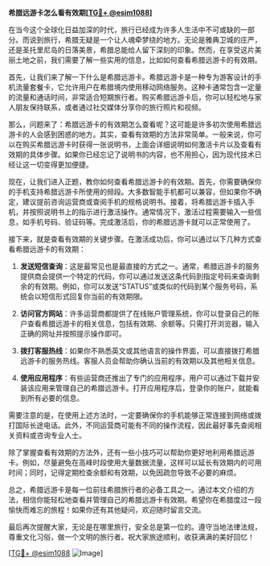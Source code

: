 **希腊远游卡怎么看有效期[[TG💪+ @esim1088](https://t.me/s/esim1088)]**

在当今这个全球化日益加深的时代，旅行已经成为许多人生活中不可或缺的一部分。而说到旅行，希腊无疑是一个让人魂牵梦绕的地方。无论是雅典卫城的庄严，还是圣托里尼岛的日落美景，希腊总能给人留下深刻的印象。然而，在享受这片美丽土地之前，我们需要了解一些实用的信息，比如如何查看希腊远游卡的有效期。

首先，让我们来了解一下什么是希腊远游卡。希腊远游卡是一种专为游客设计的手机流量套餐卡，它允许用户在希腊境内使用移动网络服务。这种卡通常包含一定量的流量和通话时间，非常适合短期旅行者。购买希腊远游卡后，你可以轻松地与家人朋友保持联系，或者通过社交媒体分享你的旅行照片和视频。

那么，问题来了：希腊远游卡的有效期怎么查看呢？这可能是许多初次使用希腊远游卡的人会感到困惑的地方。其实，查看有效期的方法非常简单。一般来说，你可以在购买希腊远游卡时获得一张说明书，上面会详细说明如何激活卡片以及查看有效期的具体步骤。如果你已经忘记了说明书的内容，也不用担心，因为现代技术已经让这一切变得更加便捷。

现在，让我们进入正题，教你如何查看希腊远游卡的有效期。首先，你需要确保你的手机支持希腊远游卡所使用的频段。大多数智能手机都可以兼容，但如果你不确定，建议提前咨询运营商或查阅手机的规格说明书。接着，将希腊远游卡插入手机，并按照说明书上的指示进行激活操作。通常情况下，激活过程需要输入一些信息，如手机号码、验证码等。完成激活后，你的希腊远游卡就可以正常使用了。

接下来，就是查看有效期的关键步骤。在激活成功后，你可以通过以下几种方式查看希腊远游卡的有效期：

1. **发送短信查询**：这是最常见也是最直接的方式之一。通常，希腊远游卡的服务提供商会提供一个特定的代码，你可以通过发送这条代码到指定号码来查询剩余的有效期。例如，你可以发送“STATUS”或类似的代码到某个服务号码，系统会以短信形式回复你当前的有效期限。

2. **访问官方网站**：许多运营商都提供了在线账户管理系统，你可以登录自己的账户查看希腊远游卡的相关信息，包括有效期、余额等。只需打开浏览器，输入正确的网址并按照提示操作即可。

3. **拨打客服热线**：如果你不熟悉英文或其他语言的操作界面，可以直接拨打希腊远游卡的服务热线。客服人员会帮助你确认当前的有效期以及其他相关信息。

4. **使用应用程序**：有些运营商还推出了专门的应用程序，用户可以通过下载并安装该应用来管理自己的希腊远游卡。打开应用程序后，登录你的账户，就能看到所有必要的信息。

需要注意的是，在使用上述方法时，一定要确保你的手机能够正常连接到网络或拨打国际长途电话。此外，不同运营商可能有不同的操作流程，因此最好事先查阅相关资料或咨询专业人士。

除了掌握查看有效期的方法外，还有一些小技巧可以帮助你更好地利用希腊远游卡。例如，尽量避免在高峰时段使用大量数据流量，这样可以延长有效期内的可用时间；同时，记得定期检查余额和有效期，以免因疏忽导致不必要的麻烦。

总之，希腊远游卡是每一位前往希腊旅行者的必备工具之一。通过本文介绍的方法，相信你能轻松地查看并管理自己的希腊远游卡有效期。希望你在希腊度过一段愉快而难忘的旅程！如果你还有其他疑问，欢迎随时留言交流。

最后再次提醒大家，无论是在哪里旅行，安全总是第一位的。遵守当地法律法规，尊重文化习俗，做一个文明的旅行者。祝大家旅途顺利，收获满满的美好回忆！

[[TG💪+ @esim1088](https://t.me/s/esim1088) ![Image](https://i.postimg.cc/4NQfJmqS/Snipaste-2025-05-13-00-14-12.png)]